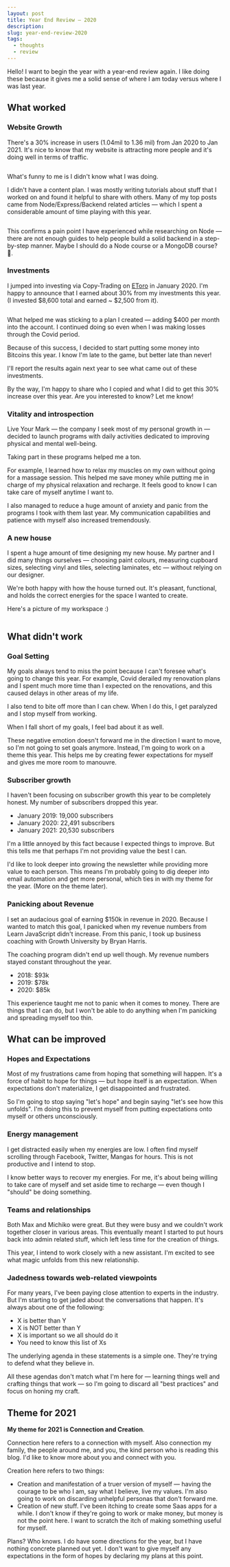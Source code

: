 ```yaml
---
layout: post
title: Year End Review — 2020
description:
slug: year-end-review-2020
tags:
  - thoughts
  - review
---
```


Hello! I want to begin the year with a year-end review again. I like doing these because it gives me a solid sense of where I am today versus where I was last year.

<!-- more -->

## What worked

### Website Growth

There's a 30% increase in users (1.04mil to 1.36 mil) from Jan 2020 to Jan 2021. It's nice to know that my website is attracting more people and it's doing well in terms of traffic.

<figure role="figure">
  <img src="/images/2021/review/analytics.png" alt="">
</figure>

What's funny to me is I didn't know what I was doing.

I didn't have a content plan. I was mostly writing tutorials about stuff that I worked on and found it helpful to share with others. Many of my top posts came from Node/Express/Backend related articles — which I spent a considerable amount of time playing with this year.

<figure role="figure">
  <img src="/images/2021/review/top-articles.png" alt="">
</figure>

This confirms a pain point I have experienced while researching on Node — there are not enough guides to help people build a solid backend in a step-by-step manner. Maybe I should do a Node course or a MongoDB course? 🤔.

### Investments

I jumped into investing via Copy-Trading on [EToro](https://etoro.tw/35PxUym) in January 2020. I'm happy to announce that I earned about 30% from my investments this year. (I invested $8,600 total and earned ~ $2,500 from it).

<figure role="figure">
  <img src="/images/2021/review/e-toro.png" alt="">
</figure>

What helped me was sticking to a plan I created — adding $400 per month into the account. I continued doing so even when I was making losses through the Covid period.

Because of this success, I decided to start putting some money into Bitcoins this year. I know I'm late to the game, but better late than never!

I'll report the results again next year to see what came out of these investments.

By the way, I'm happy to share who I copied and what I did to get this 30% increase over this year. Are you interested to know? Let me know!

### Vitality and introspection

Live Your Mark — the company I seek most of my personal growth in — decided to launch programs with daily activities dedicated to improving physical and mental well-being.

Taking part in these programs helped me a ton.

For example, I learned how to relax my muscles on my own without going for a massage session. This helped me save money while putting me in charge of my physical relaxation and recharge. It feels good to know I can take care of myself anytime I want to.

I also managed to reduce a huge amount of anxiety and panic from the programs I took with them last year. My communication capabilities and patience with myself also increased tremendously.

### A new house

I spent a huge amount of time designing my new house. My partner and I did many things ourselves — choosing paint colours, measuring cupboard sizes, selecting vinyl and tiles, selecting laminates, etc — without relying on our designer.

We're both happy with how the house turned out. It's pleasant, functional, and holds the correct energies for the space I wanted to create.

Here's a picture of my workspace :)

<figure role="figure">
  <img src="/images/2021/review/workspace.jpeg" alt="">
</figure>

## What didn't work

### Goal Setting

My goals always tend to miss the point because I can't foresee what's going to change this year. For example, Covid derailed my renovation plans and I spent much more time than I expected on the renovations, and this caused delays in other areas of my life.

I also tend to bite off more than I can chew. When I do this, I get paralyzed and I stop myself from working.

When I fall short of my goals, I feel bad about it as well.

These negative emotion doesn't forward me in the direction I want to move, so I'm not going to set goals anymore. Instead, I'm going to work on a theme this year. This helps me by creating fewer expectations for myself and gives me more room to manouvre.

### Subscriber growth

I haven't been focusing on subscriber growth this year to be completely honest. My number of subscribers dropped this year.

- January 2019: 19,000 subscribers
- January 2020: 22,491 subscribers
- January 2021: 20,530 subscribers

I'm a little annoyed by this fact because I expected things to improve. But this tells me that perhaps I'm not providing value the best I can.

I'd like to look deeper into growing the newsletter while providing more value to each person. This means I'm probably going to dig deeper into email automation and get more personal, which ties in with my theme for the year. (More on the theme later).

### Panicking about Revenue

I set an audacious goal of earning $150k in revenue in 2020. Because I wanted to match this goal, I panicked when my revenue numbers from Learn JavaScript didn't increase. From this panic, I took up business coaching with Growth University by Bryan Harris.

The coaching program didn't end up well though. My revenue numbers stayed constant throughout the year.

- 2018: $93k
- 2019: $78k
- 2020: $85k

This experience taught me not to panic when it comes to money. There are things that I can do, but I won't be able to do anything when I'm panicking and spreading myself too thin.

## What can be improved

### Hopes and Expectations

Most of my frustrations came from hoping that something will happen. It's a force of habit to hope for things — but hope itself is an expectation. When expectations don't materialize, I get disappointed and frustrated.

So I'm going to stop saying "let's hope" and begin saying "let's see how this unfolds". I'm doing this to prevent myself from putting expectations onto myself or others unconsciously.

### Energy management

I get distracted easily when my energies are low. I often find myself scrolling through Facebook, Twitter, Mangas for hours. This is not productive and I intend to stop.

I know better ways to recover my energies. For me, it's about being willing to take care of myself and set aside time to recharge — even though I "should" be doing something.

### Teams and relationships

Both Max and Michiko were great. But they were busy and we couldn't work together closer in various areas. This eventually meant I started to put hours back into admin related stuff, which left less time for the creation of things.

This year, I intend to work closely with a new assistant. I'm excited to see what magic unfolds from this new relationship.

### Jadedness towards web-related viewpoints

For many years, I've been paying close attention to experts in the industry. But I'm starting to get jaded about the conversations that happen. It's always about one of the following:

- X is better than Y
- X is NOT better than Y
- X is important so we all should do it
- You need to know this list of Xs

The underlying agenda in these statements is a simple one. They're trying to defend what they believe in.

All these agendas don't match what I'm here for — learning things well and crafting things that work — so I'm going to discard all "best practices" and focus on honing my craft.

## Theme for 2021

**My theme for 2021 is Connection and Creation**.

Connection here refers to a connection with myself. Also connection my family, the people around me, and you, the kind person who is reading this blog. I'd like to know more about you and connect with you.

Creation here refers to two things:

- Creation and manifestation of a truer version of myself — having the courage to be who I am, say what I believe, live my values. I'm also going to work on discarding unhelpful personas that don't forward me.
- Creation of new stuff. I've been itching to create some Saas apps for a while. I don't know if they're going to work or make money, but money is not the point here. I want to scratch the itch of making something useful for myself.

Plans? Who knows. I do have some directions for the year, but I have nothing concrete planned out yet. I don't want to give myself any expectations in the form of hopes by declaring my plans at this point.
